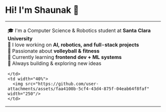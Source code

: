 # Hi! I'm Shaunak 👋

<table>
  <tr>
    <td width="60%">
      
🎓 I'm a Computer Science & Robotics student at **Santa Clara University**  
🤖 I love working on **AI, robotics, and full-stack projects**  
🏐 Passionate about **volleyball & fitness**  
🌱 Currently learning **frontend dev + ML systems**  
🚀 Always building & exploring new ideas  

    </td>
    <td width="40%">
      <img src="https://github.com/user-attachments/assets/faa4100b-5cf4-43d4-875f-04eab64f8faf" width="250"/>
    </td>
  </tr>
</table>
